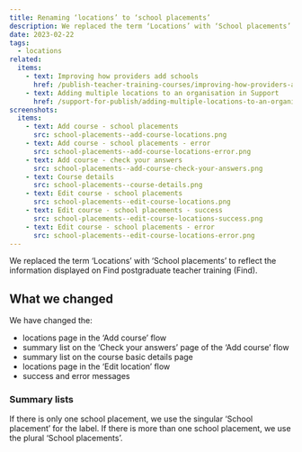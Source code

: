 ```yaml
---
title: Renaming ‘locations’ to ‘school placements’
description: We replaced the term ‘Locations’ with ‘School placements’ to reflect the information displayed on Find postgraduate teacher training
date: 2023-02-22
tags:
  - locations
related:
  items:
    - text: Improving how providers add schools
      href: /publish-teacher-training-courses/improving-how-providers-add-schools/
    - text: Adding multiple locations to an organisation in Support
      href: /support-for-publish/adding-multiple-locations-to-an-organisation/
screenshots:
  items:
    - text: Add course - school placements
      src: school-placements--add-course-locations.png
    - text: Add course - school placements - error
      src: school-placements--add-course-locations-error.png
    - text: Add course - check your answers
      src: school-placements--add-course-check-your-answers.png
    - text: Course details
      src: school-placements--course-details.png
    - text: Edit course - school placements
      src: school-placements--edit-course-locations.png
    - text: Edit course - school placements - success
      src: school-placements--edit-course-locations-success.png
    - text: Edit course - school placements - error
      src: school-placements--edit-course-locations-error.png
---
```


We replaced the term ‘Locations’ with ‘School placements’ to reflect the information displayed on Find postgraduate teacher training (Find).

## What we changed

We have changed the:

- locations page in the ‘Add course’ flow
- summary list on the ‘Check your answers’ page of the ‘Add course’ flow
- summary list on the course basic details page
- locations page in the ‘Edit location’ flow
- success and error messages

### Summary lists

If there is only one school placement, we use the singular ‘School placement’ for the label. If there is more than one school placement, we use the plural ‘School placements’.
